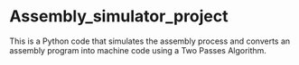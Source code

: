# Assembly_simulator_project
This is a Python code that simulates the assembly process and converts an assembly program into machine code using a Two Passes Algorithm.
